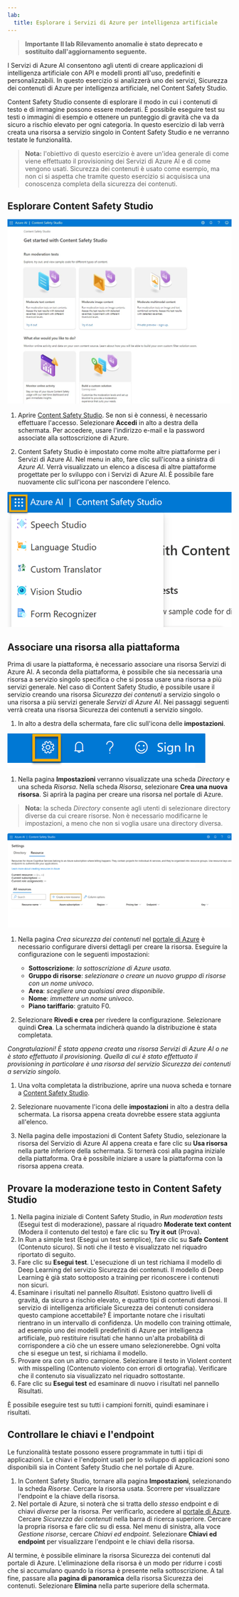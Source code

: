 ```yaml
---
lab:
  title: Esplorare i Servizi di Azure per intelligenza artificiale
---
```


> **Importante**
> **Il lab Rilevamento anomalie è stato deprecato e sostituito dall'aggiornamento seguente.**

I Servizi di Azure AI consentono agli utenti di creare applicazioni di intelligenza artificiale con API e modelli pronti all'uso, predefiniti e personalizzabili. In questo esercizio si analizzerà uno dei servizi, Sicurezza dei contenuti di Azure per intelligenza artificiale, nel Content Safety Studio. 

Content Safety Studio consente di esplorare il modo in cui i contenuti di testo e di immagine possono essere moderati. È possibile eseguire test su testi o immagini di esempio e ottenere un punteggio di gravità che va da sicuro a rischio elevato per ogni categoria. In questo esercizio di lab verrà creata una risorsa a servizio singolo in Content Safety Studio e ne verranno testate le funzionalità. 

> **Nota:** l'obiettivo di questo esercizio è avere un'idea generale di come viene effettuato il provisioning dei Servizi di Azure AI e di come vengono usati. Sicurezza dei contenuti è usato come esempio, ma non ci si aspetta che tramite questo esercizio si acquisisca una conoscenza completa della sicurezza dei contenuti.

## Esplorare Content Safety Studio 

![Screenshot della pagina di destinazione di Content Safety Studio.](./media/content-safety/content-safety-getting-started.png)


1. Aprire [Content Safety Studio](https://contentsafety.cognitive.azure.com?azure-portal=true). Se non si è connessi, è necessario effettuare l'accesso. Selezionare **Accedi** in alto a destra della schermata. Per accedere, usare l'indirizzo e-mail e la password associate alla sottoscrizione di Azure. 

1. Content Safety Studio è impostato come molte altre piattaforme per i Servizi di Azure AI. Nel menu in alto, fare clic sull'icona a sinistra di *Azure AI*. Verrà visualizzato un elenco a discesa di altre piattaforme progettate per lo sviluppo con i Servizi di Azure AI. È possibile fare nuovamente clic sull'icona per nascondere l'elenco.

![Screenshot del menu di Content Safety Studio con un selettore aperto per passare ad altre piattaforme.](./media/content-safety/studio-toggle-icon.png)  

## Associare una risorsa alla piattaforma 

Prima di usare la piattaforma, è necessario associare una risorsa Servizi di Azure AI. A seconda della piattaforma, è possibile che sia necessaria una risorsa a servizio singolo specifica o che si possa usare una risorsa a più servizi generale. Nel caso di Content Safety Studio, è possibile usare il servizio creando una risorsa *Sicurezza dei contenuti* a servizio singolo o una risorsa a più servizi generale *Servizi di Azure AI*. Nei passaggi seguenti verrà creata una risorsa Sicurezza dei contenuti a servizio singolo. 

1. In alto a destra della schermata, fare clic sull'icona delle **impostazioni**. 

![Screenshot dell'icona delle impostazioni in alto a destra della schermata, accanto alle icone della campana, del punto interrogativo e dello smile.](./media/content-safety/settings-toggle.png)

1. Nella pagina **Impostazioni** verranno visualizzate una scheda *Directory* e una scheda *Risorsa*. Nella scheda *Risorsa*, selezionare **Crea una nuova risorsa**. Si aprirà la pagina per creare una risorsa nel portale di Azure.

> **Nota:** la scheda *Directory* consente agli utenti di selezionare directory diverse da cui creare risorse. Non è necessario modificarne le impostazioni, a meno che non si voglia usare una directory diversa. 

![Screenshot di dove selezionare la voce Crea una nuova risorsa dalla pagina delle impostazioni di Content Safety Studio.](./media/content-safety/create-new-resource-from-studio.png)

1. Nella pagina *Crea sicurezza dei contenuti* nel [portale di Azure](https://portal.azure.com?auzre-portal=true) è necessario configurare diversi dettagli per creare la risorsa. Eseguire la configurazione con le seguenti impostazioni:
    - **Sottoscrizione**: *la sottoscrizione di Azure usata*.
    - **Gruppo di risorse**: *selezionare o creare un nuovo gruppo di risorse con un nome univoco*.
    - **Area**: *scegliere una qualsiasi area disponibile*.
    - **Nome**: *immettere un nome univoco*.
    - **Piano tariffario**: gratuito F0.

1. Selezionare **Rivedi e crea** per rivedere la configurazione. Selezionare quindi **Crea**. La schermata indicherà quando la distribuzione è stata completata. 

*Congratulazioni! È stata appena creata una risorsa Servizi di Azure AI o ne è stato effettuato il provisioning. Quella di cui è stato effettuato il provisioning in particolare è una risorsa del servizio Sicurezza dei contenuti a servizio singolo.*

1. Una volta completata la distribuzione, aprire una nuova scheda e tornare a [Content Safety Studio](https://contentsafety.cognitive.azure.com?azure-portal=true). 

1. Selezionare nuovamente l'icona delle **impostazioni** in alto a destra della schermata. La risorsa appena creata dovrebbe essere stata aggiunta all'elenco.  

1. Nella pagina delle impostazioni di Content Safety Studio, selezionare la risorsa del Servizio di Azure AI appena creata e fare clic su **Usa risorsa** nella parte inferiore della schermata. Si tornerà così alla pagina iniziale della piattaforma. Ora è possibile iniziare a usare la piattaforma con la risorsa appena creata.

## Provare la moderazione testo in Content Safety Studio

1. Nella pagina iniziale di Content Safety Studio, in *Run moderation tests* (Esegui test di moderazione), passare al riquadro **Moderate text content** (Modera il contenuto del testo) e fare clic su **Try it out** (Prova).
1. In Run a simple test (Esegui un test semplice), fare clic su **Safe Content** (Contenuto sicuro). Si noti che il testo è visualizzato nel riquadro riportato di seguito. 
1. Fare clic su **Esegui test**. L'esecuzione di un test richiama il modello di Deep Learning del servizio Sicurezza dei contenuti. Il modello di Deep Learning è già stato sottoposto a training per riconoscere i contenuti non sicuri.
1. Esaminare i risultati nel pannello *Risultati*. Esistono quattro livelli di gravità, da sicuro a rischio elevato, e quattro tipi di contenuti dannosi. Il servizio di intelligenza artificiale Sicurezza dei contenuti considera questo campione accettabile? È importante notare che i risultati rientrano in un intervallo di confidenza. Un modello con training ottimale, ad esempio uno dei modelli predefiniti di Azure per intelligenza artificiale, può restituire risultati che hanno un'alta probabilità di corrispondere a ciò che un essere umano selezionerebbe. Ogni volta che si esegue un test, si richiama il modello. 
1. Provare ora con un altro campione. Selezionare il testo in Violent content with misspelling (Contenuto violento con errori di ortografia). Verificare che il contenuto sia visualizzato nel riquadro sottostante.
1. Fare clic su **Esegui test** ed esaminare di nuovo i risultati nel pannello Risultati. 

È possibile eseguire test su tutti i campioni forniti, quindi esaminare i risultati.

## Controllare le chiavi e l'endpoint

Le funzionalità testate possono essere programmate in tutti i tipi di applicazioni. Le chiavi e l'endpoint usati per lo sviluppo di applicazioni sono disponibili sia in Content Safety Studio che nel portale di Azure. 

1. In Content Safety Studio, tornare alla pagina **Impostazioni**, selezionando la scheda *Risorse*. Cercare la risorsa usata. Scorrere per visualizzare l'endpoint e la chiave della risorsa. 
1. Nel portale di Azure, si noterà che si tratta dello *stesso* endpoint e di chiavi *diverse* per la risorsa. Per verificarlo, accedere al [portale di Azure](https://portal.azure.com?auzre-portal=true). Cercare *Sicurezza dei contenuti* nella barra di ricerca superiore. Cercare la propria risorsa e fare clic su di essa. Nel menu di sinistra, alla voce *Gestione risorse*, cercare *Chiavi ed endpoint*. Selezionare **Chiavi ed endpoint** per visualizzare l'endpoint e le chiavi della risorsa. 

Al termine, è possibile eliminare la risorsa Sicurezza dei contenuti dal portale di Azure. L'eliminazione della risorsa è un modo per ridurre i costi che si accumulano quando la risorsa è presente nella sottoscrizione. A tal fine, passare alla **pagina di panoramica** della risorsa Sicurezza dei contenuti. Selezionare **Elimina** nella parte superiore della schermata. 
